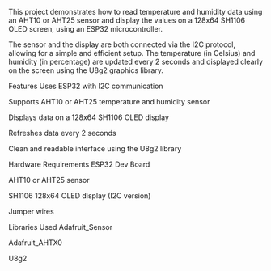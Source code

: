 This project demonstrates how to read temperature and humidity data using an AHT10 or AHT25 sensor and display the values on a 128x64 SH1106 OLED screen, using an ESP32 microcontroller.

The sensor and the display are both connected via the I2C protocol, allowing for a simple and efficient setup. The temperature (in Celsius) and humidity (in percentage) are updated every 2 seconds and displayed clearly on the screen using the U8g2 graphics library.

Features
Uses ESP32 with I2C communication

Supports AHT10 or AHT25 temperature and humidity sensor

Displays data on a 128x64 SH1106 OLED display

Refreshes data every 2 seconds

Clean and readable interface using the U8g2 library

Hardware Requirements
ESP32 Dev Board

AHT10 or AHT25 sensor

SH1106 128x64 OLED display (I2C version)

Jumper wires

Libraries Used
Adafruit_Sensor

Adafruit_AHTX0

U8g2

